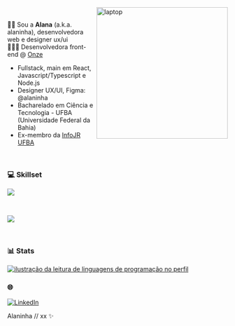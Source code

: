 <img src="https://miro.medium.com/v2/resize:fit:996/format:webp/1*CtdykXzI3YnV7hrkaTnvCw.gif" alt="laptop" min-width="300px" max-width="300px" width="300px" align="right">
<br>



🖖🏽 Sou a **Alana** (a.k.a. alaninha), desenvolvedora web e designer ux/ui <br/>
👩🏾‍💻 Desenvolvedora front-end @ <a href="https://www.onze.com.br/">Onze</a>

- Fullstack, main em React, Javascript/Typescript e Node.js
- Designer UX/UI, Figma: @alaninha
- Bacharelado em Ciência e Tecnologia - UFBA (Universidade Federal da Bahia)
- Ex-membro da <a href="https://www.infojr.com.br/">InfoJR UFBA</a>
    
</br>

### 💻  Skillset

<p align="left">
  <a href="https://skillicons.dev">
    <img src="https://skillicons.dev/icons?i=html,css,js,react,ts,nextjs,vue,angular,java,tailwind" />
  </a>
</p>

</br>

<p align="left">
  <a href="https://skillicons.dev">
    <img src="https://skillicons.dev/icons?i=vscode,figma,git,webflow" />
  </a>
</p>

</br>

### 📊 Stats

<a href="https://github.com/alaninhaisnthere" title="ilustração do mapeamento de linguagens">
  <img align="center" src="https://github-readme-stats.vercel.app/api/top-langs/?username=alaninhaisnthere&theme=dracula&hide_langs_below=1" alt="ilustração da leitura de linguagens de programação no perfil"/>
</a>

</br>

### 🌐

<p align="left">
  <a href="https://www.linkedin.com/in/alanaoliveira71" title="LinkedIn">
  <img src="https://img.shields.io/badge/-Linkedin-0e76a8?style=flat-square&logo=Linkedin&logoColor=white&link=/" alt="LinkedIn"/></a>


Alaninha // xx ✨
